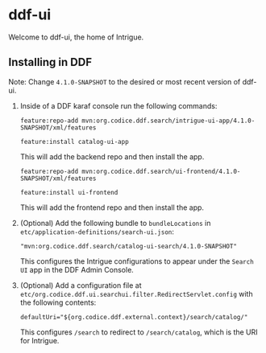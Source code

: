 # ddf-ui

Welcome to ddf-ui, the home of Intrigue. 

## Installing in DDF
Note: Change `4.1.0-SNAPSHOT` to the desired or most recent version of ddf-ui. 

1. Inside of a DDF karaf console run the following commands:
    ```
    feature:repo-add mvn:org.codice.ddf.search/intrigue-ui-app/4.1.0-SNAPSHOT/xml/features
    ```
    ```
    feature:install catalog-ui-app
    ```
    This will add the backend repo and then install the app.

    ```
    feature:repo-add mvn:org.codice.ddf.search/ui-frontend/4.1.0-SNAPSHOT/xml/features
    ```
    ```
    feature:install ui-frontend
    ```
    This will add the frontend repo and then install the app.
2. (Optional) Add the following bundle to `bundleLocations` in `etc/application-definitions/search-ui.json`:
    ```
    "mvn:org.codice.ddf.search/catalog-ui-search/4.1.0-SNAPSHOT"
    ```
    This configures the Intrigue configurations to appear under the `Search UI` app in the DDF Admin Console.
3. (Optional) Add a configuration file at `etc/org.codice.ddf.ui.searchui.filter.RedirectServlet.config` with the following contents:
    ```
    defaultUri="${org.codice.ddf.external.context}/search/catalog/"
    ```
    This configures `/search` to redirect to `/search/catalog`, which is the URI for Intrigue.